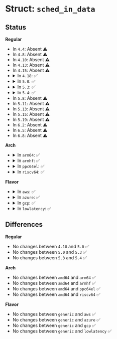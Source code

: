 # Struct: <code>sched_in_data</code>

## Status
<b>Regular</b>
<ul>
<li>
In <code>4.4</code>: Absent ⚠️
</li>
<li>
In <code>4.8</code>: Absent ⚠️
</li>
<li>
In <code>4.10</code>: Absent ⚠️
</li>
<li>
In <code>4.13</code>: Absent ⚠️
</li>
<li>
In <code>4.15</code>: Absent ⚠️
</li>
<li>
<details>
<summary>In <code>4.18</code>: ✅</summary>

```c
struct sched_in_data {
    struct perf_event_context *ctx;
    struct perf_cpu_context *cpuctx;
    int can_add_hw;
};
```
</details>
</li>
<li>
<details>
<summary>In <code>5.0</code>: ✅</summary>

```c
struct sched_in_data {
    struct perf_event_context *ctx;
    struct perf_cpu_context *cpuctx;
    int can_add_hw;
};
```
</details>
</li>
<li>
<details>
<summary>In <code>5.3</code>: ✅</summary>

```c
struct sched_in_data {
    struct perf_event_context *ctx;
    struct perf_cpu_context *cpuctx;
    int can_add_hw;
};
```
</details>
</li>
<li>
<details>
<summary>In <code>5.4</code>: ✅</summary>

```c
struct sched_in_data {
    struct perf_event_context *ctx;
    struct perf_cpu_context *cpuctx;
    int can_add_hw;
};
```
</details>
</li>
<li>
In <code>5.8</code>: Absent ⚠️
</li>
<li>
In <code>5.11</code>: Absent ⚠️
</li>
<li>
In <code>5.13</code>: Absent ⚠️
</li>
<li>
In <code>5.15</code>: Absent ⚠️
</li>
<li>
In <code>5.19</code>: Absent ⚠️
</li>
<li>
In <code>6.2</code>: Absent ⚠️
</li>
<li>
In <code>6.5</code>: Absent ⚠️
</li>
<li>
In <code>6.8</code>: Absent ⚠️
</li>
</ul>
<b>Arch</b>
<ul>
<li>
<details>
<summary>In <code>arm64</code>: ✅</summary>

```c
struct sched_in_data {
    struct perf_event_context *ctx;
    struct perf_cpu_context *cpuctx;
    int can_add_hw;
};
```
</details>
</li>
<li>
<details>
<summary>In <code>armhf</code>: ✅</summary>

```c
struct sched_in_data {
    struct perf_event_context *ctx;
    struct perf_cpu_context *cpuctx;
    int can_add_hw;
};
```
</details>
</li>
<li>
<details>
<summary>In <code>ppc64el</code>: ✅</summary>

```c
struct sched_in_data {
    struct perf_event_context *ctx;
    struct perf_cpu_context *cpuctx;
    int can_add_hw;
};
```
</details>
</li>
<li>
<details>
<summary>In <code>riscv64</code>: ✅</summary>

```c
struct sched_in_data {
    struct perf_event_context *ctx;
    struct perf_cpu_context *cpuctx;
    int can_add_hw;
};
```
</details>
</li>
</ul>
<b>Flavor</b>
<ul>
<li>
<details>
<summary>In <code>aws</code>: ✅</summary>

```c
struct sched_in_data {
    struct perf_event_context *ctx;
    struct perf_cpu_context *cpuctx;
    int can_add_hw;
};
```
</details>
</li>
<li>
<details>
<summary>In <code>azure</code>: ✅</summary>

```c
struct sched_in_data {
    struct perf_event_context *ctx;
    struct perf_cpu_context *cpuctx;
    int can_add_hw;
};
```
</details>
</li>
<li>
<details>
<summary>In <code>gcp</code>: ✅</summary>

```c
struct sched_in_data {
    struct perf_event_context *ctx;
    struct perf_cpu_context *cpuctx;
    int can_add_hw;
};
```
</details>
</li>
<li>
<details>
<summary>In <code>lowlatency</code>: ✅</summary>

```c
struct sched_in_data {
    struct perf_event_context *ctx;
    struct perf_cpu_context *cpuctx;
    int can_add_hw;
};
```
</details>
</li>
</ul>

## Differences
<b>Regular</b>
<ul>
<li>
No changes between <code>4.18</code> and <code>5.0</code> ✅
</li>
<li>
No changes between <code>5.0</code> and <code>5.3</code> ✅
</li>
<li>
No changes between <code>5.3</code> and <code>5.4</code> ✅
</li>
</ul>
<b>Arch</b>
<ul>
<li>
No changes between <code>amd64</code> and <code>arm64</code> ✅
</li>
<li>
No changes between <code>amd64</code> and <code>armhf</code> ✅
</li>
<li>
No changes between <code>amd64</code> and <code>ppc64el</code> ✅
</li>
<li>
No changes between <code>amd64</code> and <code>riscv64</code> ✅
</li>
</ul>
<b>Flavor</b>
<ul>
<li>
No changes between <code>generic</code> and <code>aws</code> ✅
</li>
<li>
No changes between <code>generic</code> and <code>azure</code> ✅
</li>
<li>
No changes between <code>generic</code> and <code>gcp</code> ✅
</li>
<li>
No changes between <code>generic</code> and <code>lowlatency</code> ✅
</li>
</ul>
